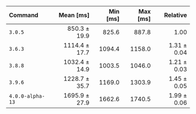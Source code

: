 | Command | Mean [ms] | Min [ms] | Max [ms] | Relative |
|:---|---:|---:|---:|---:|
| `3.0.5` | 850.3 ± 19.9 | 825.6 | 887.8 | 1.00 |
| `3.6.3` | 1114.4 ± 17.7 | 1094.4 | 1158.0 | 1.31 ± 0.04 |
| `3.8.8` | 1032.4 ± 14.9 | 1003.5 | 1046.0 | 1.21 ± 0.03 |
| `3.9.6` | 1228.7 ± 35.7 | 1169.0 | 1303.9 | 1.45 ± 0.05 |
| `4.0.0-alpha-13` | 1695.9 ± 27.9 | 1662.6 | 1740.5 | 1.99 ± 0.06 |
